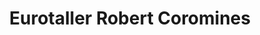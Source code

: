 ---
title: "Eurotaller Robert Coromines"
url: /llagostera/eurotaller-robert-coromines/
shop: Autowerkstatt
---